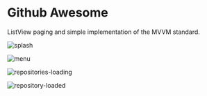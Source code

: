# Github Awesome
ListView paging and simple implementation of the MVVM standard.


![splash](https://user-images.githubusercontent.com/5481198/41811344-6849668e-76e4-11e8-9fee-7821f9965253.png)

![menu](https://user-images.githubusercontent.com/5481198/41811357-8eab1b74-76e4-11e8-8103-fa0c1db4557e.png)

![repositories-loading](https://user-images.githubusercontent.com/5481198/41811432-d2393870-76e5-11e8-9806-8f0650cc7dc2.png)

![repository-loaded](https://user-images.githubusercontent.com/5481198/41811438-eab26aa2-76e5-11e8-9059-67bea2db0884.png)




